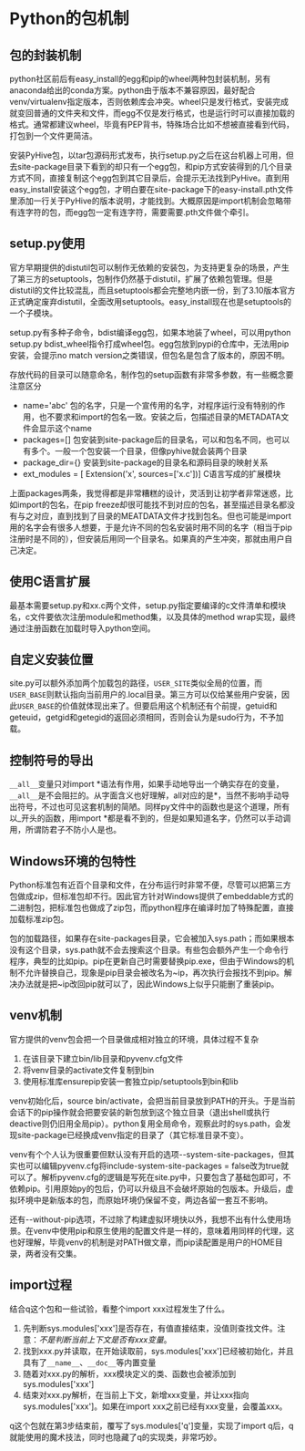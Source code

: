 Python的包机制
====
包的封装机制
----
python社区前后有easy_install的egg和pip的wheel两种包封装机制，另有anaconda给出的conda方案。python由于版本不兼容原因，最好配合venv/virtualenv指定版本，否则依赖库会冲突。wheel只是发行格式，安装完成就变回普通的文件夹和文件，而egg不仅是发行格式，也是运行时可以直接加载的格式。通常都建议wheel，毕竟有PEP背书，特殊场合比如不想被直接看到代码，打包到一个文件更简洁。

安装PyHive包，以tar包源码形式发布，执行setup.py之后在这台机器上可用，但去site-package目录下看到的却只有一个egg包，和pip方式安装得到的几个目录方式不同，直接复制这个egg包到其它目录后，会提示无法找到PyHive。直到用easy_install安装这个egg包，才明白要在site-package下的easy-install.pth文件里添加一行关于PyHive的版本说明，才能找到。大概原因是import机制会忽略带有连字符的包，而egg包一定有连字符，需要需要.pth文件做个牵引。

setup.py使用
----
官方早期提供的distutil包可以制作无依赖的安装包，为支持更复杂的场景，产生了第三方的setuptools，包制作仍然基于distutil，扩展了依赖包管理。但是distutil的文件比较混乱，而且setuptools都会完整地内嵌一份，到了3.10版本官方正式确定废弃distutil，全面改用setuptools。easy_install现在也是setuptools的一个子模块。

setup.py有多种子命令，bdist编译egg包，如果本地装了wheel，可以用python setup.py bdist_wheel指令打成wheel包。egg包放到pypi的仓库中，无法用pip安装，会提示no match version之类错误，但包名是包含了版本的，原因不明。

存放代码的目录可以随意命名，制作包的setup函数有非常多参数，有一些概念要注意区分

* name='abc' 包的名字，只是一个宣传用的名字，对程序运行没有特别的作用，也不要求和import的包名一致。安装之后，包描述目录的METADATA文件会显示这个name
* packages=[] 包安装到site-package后的目录名，可以和包名不同，也可以有多个。一般一个包安装一个目录，但像pyhive就会装两个目录
* package_dir={} 安装到site-package的目录名和源码目录的映射关系
* ext_modules = [ Extension('x', sources=['x.c'])] C语言写成的扩展模块

上面packages两条，我觉得都是非常糟糕的设计，灵活到让初学者非常迷惑，比如import的包名，在pip freeze却很可能找不到对应的包名，甚至描述目录名都没有与之对应，直到找到了目录的MEATDATA文件才找到包名。但也可能是import用的名字会有很多人想要，于是允许不同的包名安装时用不同的名字（相当于pip注册时是不同的），但安装后用同一个目录名。如果真的产生冲突，那就由用户自己决定。

使用C语言扩展
---
最基本需要setup.py和xx.c两个文件，setup.py指定要编译的c文件清单和模块名，c文件要依次注册module和method集，以及具体的method wrap实现，最终通过注册函数在加载时导入python空间。

自定义安装位置
----
site.py可以额外添加两个加载包的路径，`USER_SITE`类似全局的位置，而`USER_BASE`则默认指向当前用户的.local目录。第三方可以仅给某些用户安装，因此`USER_BASE`的价值就体现出来了。但要启用这个机制还有个前提，getuid和geteuid，getgid和getegid的返回必须相同，否则会认为是sudo行为，不予加载。

控制符号的导出
----
`__all__`变量只对import \*语法有作用，如果手动地导出一个确实存在的变量，`__all__`是不会阻拦的。从字面含义也好理解，all对应的是\*，当然不影响手动导出符号，不过也可见这套机制的简陋。同样py文件中的函数也是这个道理，所有以_开头的函数，用import \*都是看不到的，但是如果知道名字，仍然可以手动调用，所谓防君子不防小人是也。

Windows环境的包特性
--
Python标准包有近百个目录和文件，在分布运行时非常不便，尽管可以把第三方包做成zip，但标准包却不行。因此官方针对Windows提供了embeddable方式的二进制包，把标准包也做成了zip包，而python程序在编译时加了特殊配置，直接加载标准zip包。

包的加载路径，如果存在site-packages目录，它会被加入sys.path；而如果根本没有这个目录，sys.path就不会去搜索这个目录。有些包会额外产生一个命令行程序，典型的比如pip。pip在更新自己时需要替换pip.exe，但由于Windows的机制不允许替换自己，现象是pip目录会被改名为\~ip，再次执行会报找不到pip。解决办法就是把\~ip改回pip就可以了，因此Windows上似乎只能删了重装pip。

venv机制
--
官方提供的venv包会把一个目录做成相对独立的环境，具体过程不复杂

1. 在该目录下建立bin/lib目录和pyvenv.cfg文件
2. 将venv目录的activate文件复制到bin
3. 使用标准库ensurepip安装一套独立pip/setuptools到bin和lib

venv初始化后，source bin/activate，会把当前目录放到PATH的开头。于是当前会话下的pip操作就会把要安装的新包放到这个独立目录（退出shell或执行deactive则仍旧用全局pip）。python复用全局命令，观察此时的sys.path，会发现site-package已经换成venv指定的目录了（其它标准目录不变）。

venv有个个人认为很重要但默认没有开启的选项--system-site-packages，但其实也可以编辑pyvenv.cfg将include-system-site-packages = false改为true就可以了。解析pyvenv.cfg的逻辑是写死在site.py中，只要包含了基础包即可，不依赖pip。引用原始py的包后，仍可以升级且不会破坏原始的包版本。升级后，虚拟环境中是新版本的包，而原始环境仍保留不变，两边各留一套互不影响。

还有--without-pip选项，不过除了构建虚拟环境快以外，我想不出有什么使用场景。在venv中使用pip和原生使用的配置文件是一样的，意味着用同样的代理，这也好理解，毕竟venv的机制是对PATH做文章，而pip读配置是用户的HOME目录，两者没有交集。

import过程
--
结合q这个包和一些试验，看整个import xxx过程发生了什么。

1. 先判断sys.modules['xxx']是否存在，有值直接结束，没值则查找文件。注意：*不是判断当前上下文是否有xxx变量*。
2. 找到xxx.py并读取，在开始读取前，sys.modules['xxx']已经被初始化，并且具有了`__name__`、`__doc__`等内置变量
3. 随着对xxx.py的解析，xxx模块定义的类、函数也会被添加到sys.modules['xxx']
4. 结束对xxx.py解析，在当前上下文，新增xxx变量，并让xxx指向sys.modules['xxx']。如果在import xxx之前已经有xxx变量，会覆盖xxx。

q这个包就在第3步结束前，覆写了sys.modules['q']变量，实现了import q后，q就能使用的魔术技法，同时也隐藏了q的实现类，非常巧妙。
